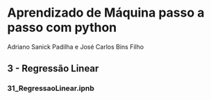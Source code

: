 # Aprendizado de Máquina passo a passo com python
Adriano Sanick Padilha e José Carlos Bins Filho

## 3 - Regressão Linear
### 31_RegressaoLinear.ipnb
